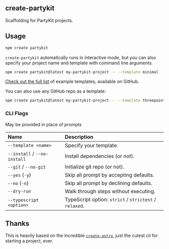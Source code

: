 ## create-partykit

Scaffolding for PartyKit projects.

## Usage

```bash
npm create partykit
```

`create-partykit` automatically runs in interactive mode, but you can also specify your project name and template with command line arguments.

```bash
npm create partykit@latest my-partykit-project -- --template minimal
```

[Check out the full list](#) of example templates, available on GitHub.

You can also use any GitHub repo as a template:

```bash
npm create partykit@latest my-partykit-project -- --template threepointone/tiptap-supabase-partykit
```

### CLI Flags

May be provided in place of prompts

| Name                         | Description                                            |
| :--------------------------- | :----------------------------------------------------- |
| `--template <name>`          | Specify your template.                                 |
| `--install` / `--no-install` | Install dependencies (or not).                         |
| `--git` / `--no-git`         | Initialize git repo (or not).                          |
| `--yes` (`-y`)               | Skip all prompt by accepting defaults.                 |
| `--no` (`-n`)                | Skip all prompt by declining defaults.                 |
| `--dry-run`                  | Walk through steps without executing.                  |
| `--typescript <option>`      | TypeScript option: `strict` / `strictest` / `relaxed`. |

## Thanks

This is heavily based on the incredible [`create-astro`](https://www.npmjs.com/package/create-astro), just the cutest cli for starting a project, ever.
